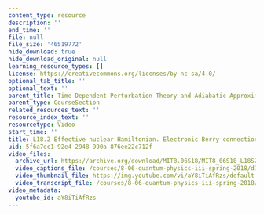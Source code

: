 ```yaml
---
content_type: resource
description: ''
end_time: ''
file: null
file_size: '46519772'
hide_download: true
hide_download_original: null
learning_resource_types: []
license: https://creativecommons.org/licenses/by-nc-sa/4.0/
optional_tab_title: ''
optional_text: ''
parent_title: Time Dependent Perturbation Theory and Adiabatic Approximation
parent_type: CourseSection
related_resources_text: ''
resource_index_text: ''
resourcetype: Video
start_time: ''
title: L18.2 Effective nuclear Hamiltonian. Electronic Berry connection
uid: 5f6a7ec1-92e4-2948-990a-876ee22c712f
video_files:
  archive_url: https://archive.org/download/MIT8.06S18/MIT8_06S18_L18S2_300k.mp4
  video_captions_file: /courses/8-06-quantum-physics-iii-spring-2018/d71ea9ac358953e5a66fe6b2869786d4_aY8iTiAfRzs.vtt
  video_thumbnail_file: https://img.youtube.com/vi/aY8iTiAfRzs/default.jpg
  video_transcript_file: /courses/8-06-quantum-physics-iii-spring-2018/bcd2e076c24614afc4853fd3825338a1_aY8iTiAfRzs.pdf
video_metadata:
  youtube_id: aY8iTiAfRzs
---
```

